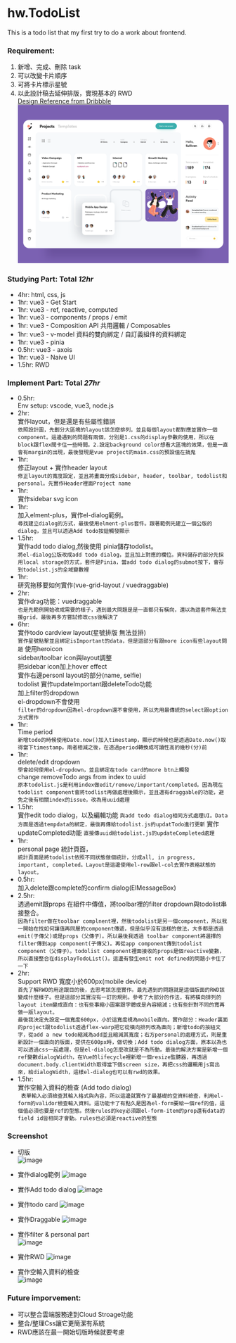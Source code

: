# hw.TodoList

This is a todo list that my first try to do a work about frontend.

### Requirement:
1. 新增、完成、刪除 task
2. 可以改變卡片順序
3. 可將卡片標示星號 
4. 以此設計稿去延伸排版，實現基本的 RWD   
   [Design Reference from Dribbble](https://dribbble.com/shots/20568094-Project-Management-Dashboard)
![image](https://github.com/ixtliTakeru/hw.TodoList/blob/main/screenshot/design_ref.png?raw=true)

### Studying Part: Total *12hr*
- 4hr: html, css, js
- 1hr: vue3 - Get Start
- 1hr: vue3 - ref, reactive, computed
- 1hr: vue3 - components / props / emit
- 1hr: vue3 - Composition API 共用邏輯 / Composables
- 1hr: vue3 - v-model 資料的雙向綁定 / 自訂義組件的資料綁定
- 1hr: vue3 - pinia
- 0.5hr: vue3 - axois
- 1hr: vue3 - Naive UI
- 1.5hr: RWD

### Implement Part: Total *27hr*
- 0.5hr:   
  Env setup: vscode, vue3, node.js 
- 2hr:   
  實作layout，但是還是有些屬性錯誤   
  ```依照設計圖，先劃分大區塊的layout該怎麼排列，並且每個layout都對應並實作一個component。這邊遇到的問題有兩個，分別是1.css的display參數的使用，所以在block跟flex間卡住一些時間。2.設定background color想看大區塊的效果，但是一直會有margin的出現，最後發現是vue project的main.css的預設值在搞鬼```  
- 1hr:   
  修正layout + 實作header layout   
  ```修正layout的寬度設定，並且將畫面分成sidebar, header, toolbar, todolist和personal。先實作Header裡面Project name```   
- 1hr:   
  實作sidebar svg icon
- 1hr:   
  加入elment-plus，實作el-dialog範例。   
  ```尋找建立dialog的方式，最後使用elment-plus套件。跟著範例先建立一個公版的dialog，並且可以透過Add todo按鈕觸發顯示```
- 1.5hr:   
  實作add todo dialog,然後使用 pinia儲存todolist。   
  ```將el-dialog公版改成add todo dialog，並且加上對應的欄位。資料儲存的部分先採用local storage的方式，套件是Pinia，當add todo dialog的submot按下，會存到todolist.js的全域變數裡```
- 1hr:   
  研究拖移要如何實作(vue-grid-layout / vuedraggable)
- 2hr:   
  實作drag功能：vuedraggable   
  ```也是先範例開始改成需要的樣子，遇到最大問題是是一直都只有橫向，還以為這套件無法支援grid，最後再多方嘗試修改css後解決了```
- 6hr:   
  實作todo cardview layout(星號排版 無法並排)   
  ```實作星號點擊並且綁定isImportant的data，但是這部分有跟more icon有些layout問題```
  使用heroicon   
  sidebar/toolbar icon與layout調整   
  把sidebar icon加上hover effect   
  實作右邊personl layout的部分(name, selfie)   
  todolist 實作updateImportant跟deleteTodo功能   
  加上filter的dropdown   
  el-dropdown不會使用    
  ```filter的dropdown因為el-dropdown還不會使用，所以先用最傳統的select跟option方式實作```
- 1hr:   
  Time period     
  ```新增todo的時候使用Date.now()加入timestamp，顯示的時候也是透過Date.now()取得當下timestamp。兩者相減之後，在透過period轉換成可讀性高的幾秒(分)前```
- 1hr:   
  delete/edit dropdown   
  ```學會如何使用el-dropdown，並且綁定在todo card的more btn上觸發```   
       change removeTodo args from index to uuid   
  ```原本todolist.js是利用index做edit/remove/important/completed。因為現在todolist component會將todlist再做處理後顯示，並且還有draggable的功能，避免之後有相關index的issue，改為用uuid處理```
- 1.5hr:      
  實作edit todo dialog，以及編輯功能
  ```與add todo dialog相同方式處理UI。Data方面是透過tempdata的綁定，最後再傳給todolist.js的updatTodo進行更新```
  實作updateCompleted功能
  ```直接傳uuid給todolist.js的updateCompleted處理```
- 1hr:   
  personal page 統計頁面，   
  ```統計頁面是將todolist依照不同狀態做個統計，分成all, in progress, important, completed。Layout是這邊使用el-row跟el-col去實作表格狀態的layout。```
- 0.5hr:   
  加入delete跟complete的confirm dialog(ElMessageBox)   
- 2.5hr:   
  透過emit跟props 在組件中傳值，將toolbar裡的filter dropdown與todolist串接整合。       
  ```因為filter做在toolbar complnent裡，然後todolist是另一個component，所以我一開始在找如何讓值再同層的component傳遞，但是似乎沒有這樣的做法，大多都是透過emit(子傳父)或是props（父傳子）。所以最後我透過 toolbar component將選擇的filter傳到app component(子傳父)。再從app component傳到todolist component（父傳子）。todolist component裡面接收的props是個reactive變數，所以直接整合在displayTodoList()。這邊有發生emit not defined的問題小卡住了一下```
- 2hr:   
  Support RWD 寬度小於600px(mobile device)    
```首先了解RWD的用途跟目的後，去思考該怎麼實作。最先遇到的問題就是這個版面的RWD該變成什麼樣子。但是這部分其實沒有一訂的規則。參考了大部分的作法，有將橫向排列的layout item變成直向：也有些事縮小圖案跟字體或是內容縮減；也有些針對不同的寬再做一版layout。```   
```最後我決定先設定一個寬度600px，小於這寬度視為mobile直向。實作部分：Header裏面的project跟todolist透過flex-warp把它從橫向排列改為直向；新增todo的按紐文字，從add a new todo縮減為add並且縮減其寬度；右方personal的處理方式，則是重新設計一個直向的版面，提供在600px時，做切換；Add todo dialog方面，原本以為也可以透過css一起處理，但是el-dialog怎麼改就是不為所動。最後的解決方案是新增一個ref變數dialogWidth，在Vue的lifecycle裡新增一個resize監聽器，再透過document.body.clientWidth取得當下個screen size，再把css的邏輯用js寫出來，給dialogWidth，這樣el-dialog也可以有rwd的效果。```
- 1.5hr:   
  實作空輸入資料的檢查 (Add todo dialog)    
``` 表單輸入必須檢查其輸入格式與內容，所以這邊就實作了最基礎的空資料檢查，利用el-form的validor檢查輸入資料。這功能卡了有點久是因為el-form要給一個ref的值，這個值必須也要是ref的型態。然後rules的key必須跟el-form-item的prop還有data的field id皆相同才會動。rules也必須是reactive的型態```   

  
### Screenshot
- 切版   
![image](https://github.com/ixtliTakeru/hw.TodoList/blob/main/screenshot/screenshot-1.png?raw=true)
  
- 實作dialog範例
![image](https://github.com/ixtliTakeru/hw.TodoList/blob/main/screenshot/screenshot-2.png?raw=true)
  
- 實作Add todo dialog
  ![image](https://github.com/ixtliTakeru/hw.TodoList/blob/main/screenshot/screenshot-3.png?raw=true)
    
- 實作todo card
  ![image](https://github.com/ixtliTakeru/hw.TodoList/blob/main/screenshot/screenshot-4.png?raw=true)
    
- 實作Draggable
  ![image](https://github.com/ixtliTakeru/hw.TodoList/blob/main/screenshot/screenshot-5.png?raw=true)

- 實作filter & personal part   
  ![image](https://github.com/ixtliTakeru/hw.TodoList/blob/main/screenshot/screenshot-7.png?raw=true)
  
- 實作RWD
  ![image](https://github.com/ixtliTakeru/hw.TodoList/blob/main/screenshot/screenshot-6.png?raw=true)

- 實作空輸入資料的檢查   
  ![image](https://github.com/ixtliTakeru/hw.TodoList/blob/main/screenshot/screenshot-8.png?raw=true)
  
### Future imporvement:
- 可以整合雲端服務達到Cloud Stroage功能
- 整合/整理Css讓它更簡潔有系統
- RWD應該在最一開始切版時候就要考慮

